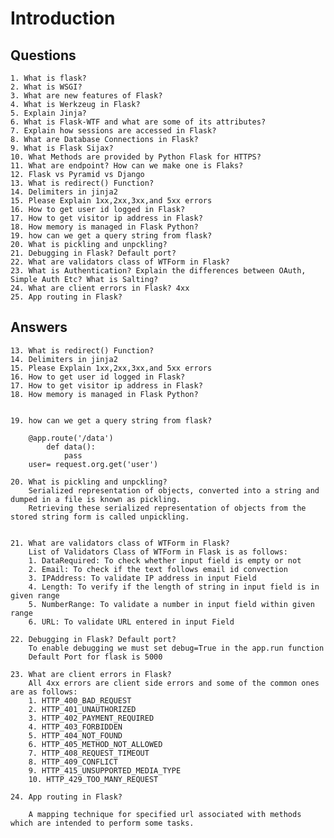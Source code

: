 # Introduction

## Questions

    1. What is flask?
    2. What is WSGI?
    3. What are new features of Flask?
    4. What is Werkzeug in Flask?
    5. Explain Jinja?
    6. What is Flask-WTF and what are some of its attributes?
    7. Explain how sessions are accessed in Flask?
    8. What are Database Connections in Flask?
    9. What is Flask Sijax?
    10. What Methods are provided by Python Flask for HTTPS?
    11. What are endpoint? How can we make one is Flaks?
    12. Flask vs Pyramid vs Django
    13. What is redirect() Function?
    14. Delimiters in jinja2
    15. Please Explain 1xx,2xx,3xx,and 5xx errors
    16. How to get user id logged in Flask?
    17. How to get visitor ip address in Flask?
    18. How memory is managed in Flask Python?
    19. how can we get a query string from flask?
    20. What is pickling and unpckling?
    21. Debugging in Flask? Default port? 
    22. What are validators class of WTForm in Flask?
    23. What is Authentication? Explain the differences between OAuth, Simple Auth Etc? What is Salting?
    24. What are client errors in Flask? 4xx
    25. App routing in Flask?

## Answers

    13. What is redirect() Function?
    14. Delimiters in jinja2
    15. Please Explain 1xx,2xx,3xx,and 5xx errors
    16. How to get user id logged in Flask?
    17. How to get visitor ip address in Flask?
    18. How memory is managed in Flask Python?
        

    19. how can we get a query string from flask?
        
        @app.route('/data')
            def data():
                pass
        user= request.org.get('user')

    20. What is pickling and unpckling?
        Serialized representation of objects, converted into a string and dumped in a file is known as pickling.
        Retrieving these serialized representation of objects from the stored string form is called unpickling.


    21. What are validators class of WTForm in Flask?
        List of Validators Class of WTForm in Flask is as follows:
        1. DataRequired: To check whether input field is empty or not
        2. Email: To check if the text follows email id convection
        3. IPAddress: To validate IP address in input Field
        4. Length: To verify if the length of string in input field is in given range
        5. NumberRange: To validate a number in input field within given range
        6. URL: To validate URL entered in input Field

    22. Debugging in Flask? Default port? 
        To enable debugging we must set debug=True in the app.run function
        Default Port for flask is 5000

    23. What are client errors in Flask?
        All 4xx errors are client side errors and some of the common ones are as follows:
        1. HTTP_400_BAD_REQUEST
        2. HTTP_401_UNAUTHORIZED
        3. HTTP_402_PAYMENT_REQUIRED
        4. HTTP_403_FORBIDDEN
        5. HTTP_404_NOT_FOUND
        6. HTTP_405_METHOD_NOT_ALLOWED
        7. HTTP_408_REQUEST_TIMEOUT
        8. HTTP_409_CONFLICT
        9. HTTP_415_UNSUPPORTED_MEDIA_TYPE
        10. HTTP_429_TOO_MANY_REQUEST
    
    24. App routing in Flask?

        A mapping technique for specified url associated with methods which are intended to perform some tasks.

    